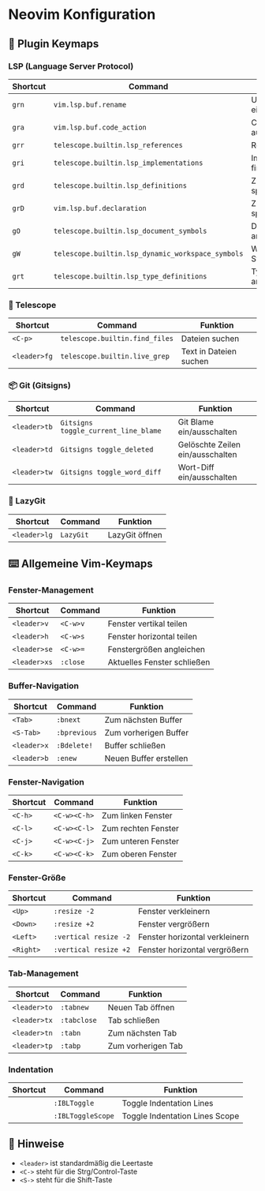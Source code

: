 # Neovim Konfiguration

## 🔌 Plugin Keymaps

### LSP (Language Server Protocol)

| Shortcut | Command                                           | Funktion                   |              |
| -------- | ------------------------------------------------- | -------------------------- | ------------ |
| `grn`    | `vim.lsp.buf.rename`                              | Umbenennen eines Symbols   |              |
| `gra`    | `vim.lsp.buf.code_action`                         | Code-Aktionen ausführen    |              |
| `grr`    | `telescope.builtin.lsp_references`                | Referenzen finden          |              |
| `gri`    | `telescope.builtin.lsp_implementations`           | Implementierungen finden   |              |
| `grd`    | `telescope.builtin.lsp_definitions`               | Zur Definition springen    |              |
| `grD`    | `vim.lsp.buf.declaration`                         | Zur Deklaration springen   | outcommented |
| `gO`     | `telescope.builtin.lsp_document_symbols`          | Dokumentsymbole anzeigen   |              |
| `gW`     | `telescope.builtin.lsp_dynamic_workspace_symbols` | Workspace-Symbole anzeigen |              |
| `grt`    | `telescope.builtin.lsp_type_definitions`          | Typ-Definition anzeigen    |              |

### 🔭 Telescope

| Shortcut     | Command                        | Funktion               |
| ------------ | ------------------------------ | ---------------------- |
| `<C-p>`      | `telescope.builtin.find_files` | Dateien suchen         |
| `<leader>fg` | `telescope.builtin.live_grep`  | Text in Dateien suchen |

### 📦 Git (Gitsigns)

| Shortcut     | Command                              | Funktion                         |
| ------------ | ------------------------------------ | -------------------------------- |
| `<leader>tb` | `Gitsigns toggle_current_line_blame` | Git Blame ein/ausschalten        |
| `<leader>td` | `Gitsigns toggle_deleted`            | Gelöschte Zeilen ein/ausschalten |
| `<leader>tw` | `Gitsigns toggle_word_diff`          | Wort-Diff ein/ausschalten        |

### 🚀 LazyGit

| Shortcut     | Command   | Funktion       |
| ------------ | --------- | -------------- |
| `<leader>lg` | `LazyGit` | LazyGit öffnen |

## ⌨️ Allgemeine Vim-Keymaps

### Fenster-Management

| Shortcut     | Command  | Funktion                    |
| ------------ | -------- | --------------------------- |
| `<leader>v`  | `<C-w>v` | Fenster vertikal teilen     |
| `<leader>h`  | `<C-w>s` | Fenster horizontal teilen   |
| `<leader>se` | `<C-w>=` | Fenstergrößen angleichen    |
| `<leader>xs` | `:close` | Aktuelles Fenster schließen |

### Buffer-Navigation

| Shortcut    | Command      | Funktion               |
| ----------- | ------------ | ---------------------- |
| `<Tab>`     | `:bnext`     | Zum nächsten Buffer    |
| `<S-Tab>`   | `:bprevious` | Zum vorherigen Buffer  |
| `<leader>x` | `:Bdelete!`  | Buffer schließen       |
| `<leader>b` | `:enew`      | Neuen Buffer erstellen |

### Fenster-Navigation

| Shortcut | Command      | Funktion            |
| -------- | ------------ | ------------------- |
| `<C-h>`  | `<C-w><C-h>` | Zum linken Fenster  |
| `<C-l>`  | `<C-w><C-l>` | Zum rechten Fenster |
| `<C-j>`  | `<C-w><C-j>` | Zum unteren Fenster |
| `<C-k>`  | `<C-w><C-k>` | Zum oberen Fenster  |

### Fenster-Größe

| Shortcut  | Command               | Funktion                       |
| --------- | --------------------- | ------------------------------ |
| `<Up>`    | `:resize -2`          | Fenster verkleinern            |
| `<Down>`  | `:resize +2`          | Fenster vergrößern             |
| `<Left>`  | `:vertical resize -2` | Fenster horizontal verkleinern |
| `<Right>` | `:vertical resize +2` | Fenster horizontal vergrößern  |

### Tab-Management

| Shortcut     | Command     | Funktion           |
| ------------ | ----------- | ------------------ |
| `<leader>to` | `:tabnew`   | Neuen Tab öffnen   |
| `<leader>tx` | `:tabclose` | Tab schließen      |
| `<leader>tn` | `:tabn`     | Zum nächsten Tab   |
| `<leader>tp` | `:tabp`     | Zum vorherigen Tab |

### Indentation

| Shortcut     | Command     | Funktion           |
| ------------ | ----------- | ------------------ |
|  | `:IBLToggle`   | Toggle Indentation Lines |
|  | `:IBLToggleScope`  | Toggle Indentation Lines Scope |

## 📝 Hinweise

- `<leader>` ist standardmäßig die Leertaste
- `<C->` steht für die Strg/Control-Taste
- `<S->` steht für die Shift-Taste

